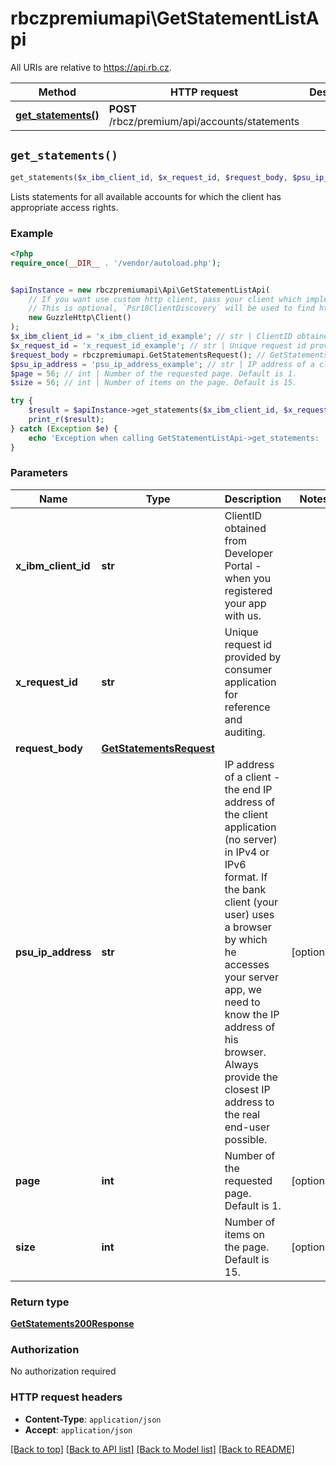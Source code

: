 # rbczpremiumapi\GetStatementListApi

All URIs are relative to https://api.rb.cz.

Method | HTTP request | Description
------------- | ------------- | -------------
[**get_statements()**](GetStatementListApi.md#get_statements) | **POST** /rbcz/premium/api/accounts/statements | 


## `get_statements()`

```php
get_statements($x_ibm_client_id, $x_request_id, $request_body, $psu_ip_address, $page, $size): GetStatements200Response
```



Lists statements for all available accounts for which the client has appropriate access rights. 

### Example

```php
<?php
require_once(__DIR__ . '/vendor/autoload.php');


$apiInstance = new rbczpremiumapi\Api\GetStatementListApi(
    // If you want use custom http client, pass your client which implements `Psr\Http\Client\ClientInterface`.
    // This is optional, `Psr18ClientDiscovery` will be used to find http client. For instance `GuzzleHttp\Client` implements that interface
    new GuzzleHttp\Client()
);
$x_ibm_client_id = 'x_ibm_client_id_example'; // str | ClientID obtained from Developer Portal - when you registered your app with us.
$x_request_id = 'x_request_id_example'; // str | Unique request id provided by consumer application for reference and auditing.
$request_body = rbczpremiumapi.GetStatementsRequest(); // GetStatementsRequest
$psu_ip_address = 'psu_ip_address_example'; // str | IP address of a client - the end IP address of the client application (no server) in IPv4 or IPv6 format. If the bank client (your user) uses a browser by which he accesses your server app, we need to know the IP address of his browser. Always provide the closest IP address to the real end-user possible.
$page = 56; // int | Number of the requested page. Default is 1.
$size = 56; // int | Number of items on the page. Default is 15.

try {
    $result = $apiInstance->get_statements($x_ibm_client_id, $x_request_id, $request_body, $psu_ip_address, $page, $size);
    print_r($result);
} catch (Exception $e) {
    echo 'Exception when calling GetStatementListApi->get_statements: ', $e->getMessage(), PHP_EOL;
}
```

### Parameters

Name | Type | Description  | Notes
------------- | ------------- | ------------- | -------------
 **x_ibm_client_id** | **str**| ClientID obtained from Developer Portal - when you registered your app with us. |
 **x_request_id** | **str**| Unique request id provided by consumer application for reference and auditing. |
 **request_body** | [**GetStatementsRequest**](../Model/GetStatementsRequest.md)|  |
 **psu_ip_address** | **str**| IP address of a client - the end IP address of the client application (no server) in IPv4 or IPv6 format. If the bank client (your user) uses a browser by which he accesses your server app, we need to know the IP address of his browser. Always provide the closest IP address to the real end-user possible. | [optional]
 **page** | **int**| Number of the requested page. Default is 1. | [optional]
 **size** | **int**| Number of items on the page. Default is 15. | [optional]

### Return type

[**GetStatements200Response**](../Model/GetStatements200Response.md)

### Authorization

No authorization required

### HTTP request headers

- **Content-Type**: `application/json`
- **Accept**: `application/json`

[[Back to top]](#) [[Back to API list]](../../README.md#endpoints)
[[Back to Model list]](../../README.md#models)
[[Back to README]](../../README.md)
